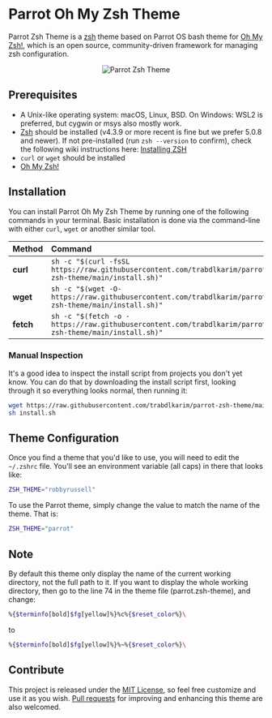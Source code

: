 # Parrot Oh My Zsh Theme

Parrot Zsh Theme is a [zsh](https://www.zsh.org/) theme based on Parrot OS bash theme for [Oh My Zsh!](https://ohmyz.sh/), which is an open source, community-driven framework for managing zsh configuration.

<p align="center">
<img src="https://github.com/trabdlkarim/parrot-zsh-theme/blob/main/theme-preview.png?raw=true" alt="Parrot Zsh Theme">
</p>

## Prerequisites

- A Unix-like operating system: macOS, Linux, BSD. On Windows: WSL2 is preferred, but cygwin or msys also mostly work.
- [Zsh](https://www.zsh.org) should be installed (v4.3.9 or more recent is fine but we prefer 5.0.8 and newer). If not pre-installed (run `zsh --version` to confirm), check the following wiki instructions here: [Installing ZSH](https://github.com/ohmyzsh/ohmyzsh/wiki/Installing-ZSH)
- `curl` or `wget` should be installed
- [Oh My Zsh!](https://ohmyz.sh/)

## Installation

You can install Parrot Oh My Zsh Theme by running one of the following commands in your terminal. Basic installation is done via the command-line with either `curl`, `wget` or another similar tool.

| Method    | Command                                                                                                |
|:----------|:-------------------------------------------------------------------------------------------------------|
| **curl**  | `sh -c "$(curl -fsSL https://raw.githubusercontent.com/trabdlkarim/parrot-zsh-theme/main/install.sh)"` |
| **wget**  | `sh -c "$(wget -O- https://raw.githubusercontent.com/trabdlkarim/parrot-zsh-theme/main/install.sh)"`   |
| **fetch** | `sh -c "$(fetch -o - https://raw.githubusercontent.com/trabdlkarim/parrot-zsh-theme/main/install.sh)"` |

### Manual Inspection

It's a good idea to inspect the install script from projects you don't yet know. You can do
that by downloading the install script first, looking through it so everything looks normal,
then running it:

```sh
wget https://raw.githubusercontent.com/trabdlkarim/parrot-zsh-theme/main/install.sh
sh install.sh
```

## Theme Configuration

Once you  find a theme that you'd like to use, you will need to edit the `~/.zshrc` file. You'll see an environment variable (all caps) in there that looks like:

```sh
ZSH_THEME="robbyrussell"
```

To use the Parrot theme, simply change the value to match the name of the theme. That is:

```sh
ZSH_THEME="parrot" 
```

## Note

By default this theme only display the name of the current working directory, not the full path to it. If you want to display the whole working directory, then go to the line 74 in the theme file (parrot.zsh-theme), and change:

```sh
%{$terminfo[bold]$fg[yellow]%}%c%{$reset_color%}\
```

to

```sh
%{$terminfo[bold]$fg[yellow]%}%~%{$reset_color%}\
```

## Contribute

This project is released under the [MIT License](https://raw.githubusercontent.com/trabdlkarim/parrot-zsh-theme/main/LICENSE), so feel free customize and use it as you wish. [Pull requests](https://github.com/trabdlkarim/parrot-zsh-theme/pulls) for improving and enhancing this theme are also welcomed.
